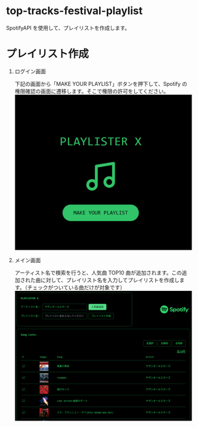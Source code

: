 # top-tracks-festival-playlist

SpotifyAPI を使用して、プレイリストを作成します。

# プレイリスト作成

1. ログイン画面

   下記の画面から「MAKE YOUR PLAYLIST」ボタンを押下して、Spotify の権限確認の画面に遷移します。そこで権限の許可をしてください。
   ![alt text](./top-tracks-festival-playlist/public/images/Login_Image.png)

2. メイン画面

   アーティスト名で検索を行うと、人気曲 TOP10 曲が追加されます。この追加された曲に対して、プレイリスト名を入力してプレイリストを作成します。（チェックがついている曲だけが対象です）
   ![alt text](./top-tracks-festival-playlist/public/images/Main_image.png)
